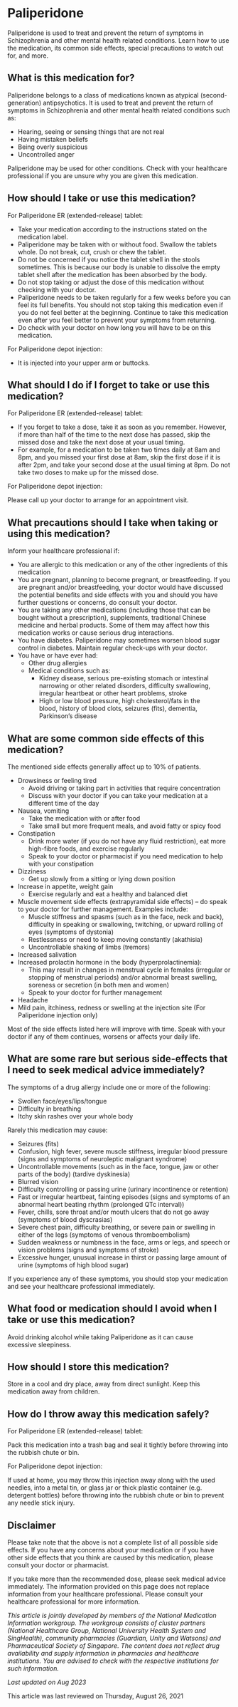 # Paliperidone

Paliperidone is used to treat and prevent the return of symptoms in Schizophrenia and other mental health related conditions. Learn how to use the medication, its common side effects, special precautions to watch out for, and more.

What is this medication for?
----------------------------

Paliperidone belongs to a class of medications known as atypical (second-generation) antipsychotics. It is used to treat and prevent the return of symptoms in Schizophrenia and other mental health related conditions such as: 

* Hearing, seeing or sensing things that are not real
* Having mistaken beliefs
* Being overly suspicious
* Uncontrolled anger

Paliperidone may be used for other conditions. Check with your healthcare professional if you are unsure why you are given this medication.

How should I take or use this medication?
-----------------------------------------

For Paliperidone ER (extended-release) tablet:

* Take your medication according to the instructions stated on the medication label.
* Paliperidone may be taken with or without food. Swallow the tablets whole. Do not break, cut, crush or chew the tablet.
* Do not be concerned if you notice the tablet shell in the stools sometimes. This is because our body is unable to dissolve the empty tablet shell after the medication has been absorbed by the body.
* Do not stop taking or adjust the dose of this medication without checking with your doctor.
* Paliperidone needs to be taken regularly for a few weeks before you can feel its full benefits. You should not stop taking this medication even if you do not feel better at the beginning. Continue to take this medication even after you feel better to prevent your symptoms from returning.
* Do check with your doctor on how long you will have to be on this medication.

For Paliperidone depot injection:

* It is injected into your upper arm or buttocks.

What should I do if I forget to take or use this medication?
------------------------------------------------------------

For Paliperidone ER (extended-release) tablet:

* If you forget to take a dose, take it as soon as you remember. However, if more than half of the time to the next dose has passed, skip the missed dose and take the next dose at your usual timing.
* For example, for a medication to be taken two times daily at 8am and 8pm, and you missed your first dose at 8am, skip the first dose if it is after 2pm, and take your second dose at the usual timing at 8pm. Do not take two doses to make up for the missed dose.

For Paliperidone depot injection:

Please call up your doctor to arrange for an appointment visit.

What precautions should I take when taking or using this medication?
--------------------------------------------------------------------

Inform your healthcare professional if: 

* You are allergic to this medication or any of the other ingredients of this medication
* You are pregnant, planning to become pregnant, or breastfeeding. If you are pregnant and/or breastfeeding, your doctor would have discussed the potential benefits and side effects with you and should you have further questions or concerns, do consult your doctor.
* You are taking any other medications (including those that can be bought without a prescription), supplements, traditional Chinese medicine and herbal products. Some of them may affect how this medication works or cause serious drug interactions.
* You have diabetes. Paliperidone may sometimes worsen blood sugar control in diabetes. Maintain regular check-ups with your doctor.
* You have or have ever had: 
  + Other drug allergies
  + Medical conditions such as:
    - Kidney disease, serious pre-existing stomach or intestinal narrowing or other related disorders, difficulty swallowing, irregular heartbeat or other heart problems, stroke
    - High or low blood pressure, high cholesterol/fats in the blood, history of blood clots, seizures (fits), dementia, Parkinson’s disease

What are some common side effects of this medication?
-----------------------------------------------------

The mentioned side effects generally affect up to 10% of patients.

* Drowsiness or feeling tired
  + Avoid driving or taking part in activities that require concentration
  + Discuss with your doctor if you can take your medication at a different time of the day
* Nausea, vomiting
  + Take the medication with or after food
  + Take small but more frequent meals, and avoid fatty or spicy food
* Constipation
  + Drink more water (if you do not have any fluid restriction), eat more high-fibre foods, and exercise regularly
  + Speak to your doctor or pharmacist if you need medication to help with your constipation
* Dizziness
  + Get up slowly from a sitting or lying down position
* Increase in appetite, weight gain
  + Exercise regularly and eat a healthy and balanced diet
* Muscle movement side effects (extrapyramidal side effects) – do speak to your doctor for further management. Examples include:
  + Muscle stiffness and spasms (such as in the face, neck and back), difficulty in speaking or swallowing, twitching, or upward rolling of eyes (symptoms of dystonia)
  + Restlessness or need to keep moving constantly (akathisia)
  + Uncontrollable shaking of limbs (tremors)
* Increased salivation
* Increased prolactin hormone in the body (hyperprolactinemia):
  + This may result in changes in menstrual cycle in females (irregular or stopping of menstrual periods) and/or abnormal breast swelling, soreness or secretion (in both men and women)
  + Speak to your doctor for further management
* Headache
* Mild pain, itchiness, redness or swelling at the injection site (For Paliperidone injection only)

Most of the side effects listed here will improve with time. Speak with your doctor if any of them continues, worsens or affects your daily life.

What are some rare but serious side-effects that I need to seek medical advice immediately?
-------------------------------------------------------------------------------------------

The symptoms of a drug allergy include one or more of the following: 

* Swollen face/eyes/lips/tongue
* Difficulty in breathing
* Itchy skin rashes over your whole body

Rarely this medication may cause:

* Seizures (fits)
* Confusion, high fever, severe muscle stiffness, irregular blood pressure (signs and symptoms of neuroleptic malignant syndrome)
* Uncontrollable movements (such as in the face, tongue, jaw or other parts of the body) (tardive dyskinesia)
* Blurred vision
* Difficulty controlling or passing urine (urinary incontinence or retention)
* Fast or irregular heartbeat, fainting episodes (signs and symptoms of an abnormal heart beating rhythm (prolonged QTc interval))
* Fever, chills, sore throat and/or mouth ulcers that do not go away (symptoms of blood dyscrasias)
* Severe chest pain, difficulty breathing, or severe pain or swelling in either of the legs (symptoms of venous thromboembolism)
* Sudden weakness or numbness in the face, arms or legs, and speech or vision problems (signs and symptoms of stroke)
* Excessive hunger, unusual increase in thirst or passing large amount of urine (symptoms of high blood sugar)

If you experience any of these symptoms, you should stop your medication and see your healthcare professional immediately.

What food or medication should I avoid when I take or use this medication?
--------------------------------------------------------------------------

Avoid drinking alcohol while taking Paliperidone as it can cause excessive sleepiness.  

How should I store this medication?
-----------------------------------

Store in a cool and dry place, away from direct sunlight. Keep this medication away from children. 

How do I throw away this medication safely?
-------------------------------------------

For Paliperidone ER (extended-release) tablet:

Pack this medication into a trash bag and seal it tightly before throwing into the rubbish chute or bin.

For Paliperidone depot injection:

If used at home, you may throw this injection away along with the used needles, into a metal tin, or glass jar or thick plastic container (e.g. detergent bottles) before throwing into the rubbish chute or bin to prevent any needle stick injury.

Disclaimer
----------

Please take note that the above is not a complete list of all possible side effects. If you have any concerns about your medication or if you have other side effects that you think are caused by this medication, please consult your doctor or pharmacist.

If you take more than the recommended dose, please seek medical advice immediately. The information provided on this page does not replace information from your healthcare professional. Please consult your healthcare professional for more information.

*This article is jointly developed by members of the National Medication Information workgroup. The workgroup consists of cluster partners (National Healthcare Group, National University Health System and SingHealth), community pharmacies (Guardian, Unity and Watsons) and Pharmaceutical Society of Singapore. The content does not reflect drug availability and supply information in pharmacies and healthcare institutions. You are advised to check with the respective institutions for such information.*

*Last updated on Aug 2023*

This article was last reviewed on
Thursday, August 26, 2021